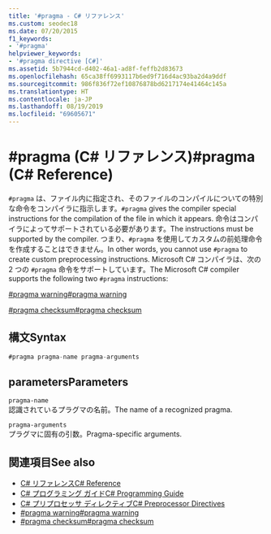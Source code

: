 ```yaml
---
title: '#pragma - C# リファレンス'
ms.custom: seodec18
ms.date: 07/20/2015
f1_keywords:
- '#pragma'
helpviewer_keywords:
- '#pragma directive [C#]'
ms.assetid: 5b7944cd-d402-46a1-ad8f-feffb2d83673
ms.openlocfilehash: 65ca38ff6993117b6ed9f716d4ac93ba2d4a9ddf
ms.sourcegitcommit: 986f836f72ef10876878bd6217174e41464c145a
ms.translationtype: HT
ms.contentlocale: ja-JP
ms.lasthandoff: 08/19/2019
ms.locfileid: "69605671"
---
```

# <a name="pragma-c-reference"></a><span data-ttu-id="3bc9b-102">#pragma (C# リファレンス)</span><span class="sxs-lookup"><span data-stu-id="3bc9b-102">#pragma (C# Reference)</span></span>
<span data-ttu-id="3bc9b-103">`#pragma` は、ファイル内に指定され、そのファイルのコンパイルについての特別な命令をコンパイラに指示します。</span><span class="sxs-lookup"><span data-stu-id="3bc9b-103">`#pragma` gives the compiler special instructions for the compilation of the file in which it appears.</span></span> <span data-ttu-id="3bc9b-104">命令はコンパイラによってサポートされている必要があります。</span><span class="sxs-lookup"><span data-stu-id="3bc9b-104">The instructions must be supported by the compiler.</span></span> <span data-ttu-id="3bc9b-105">つまり、`#pragma` を使用してカスタムの前処理命令を作成することはできません。</span><span class="sxs-lookup"><span data-stu-id="3bc9b-105">In other words, you cannot use `#pragma` to create custom preprocessing instructions.</span></span> <span data-ttu-id="3bc9b-106">Microsoft C# コンパイラは、次の 2 つの `#pragma` 命令をサポートしています。</span><span class="sxs-lookup"><span data-stu-id="3bc9b-106">The Microsoft C# compiler supports the following two `#pragma` instructions:</span></span>  
  
 [<span data-ttu-id="3bc9b-107">#pragma warning</span><span class="sxs-lookup"><span data-stu-id="3bc9b-107">#pragma warning</span></span>](./preprocessor-pragma-warning.md)  
  
 [<span data-ttu-id="3bc9b-108">#pragma checksum</span><span class="sxs-lookup"><span data-stu-id="3bc9b-108">#pragma checksum</span></span>](./preprocessor-pragma-checksum.md)  
  
## <a name="syntax"></a><span data-ttu-id="3bc9b-109">構文</span><span class="sxs-lookup"><span data-stu-id="3bc9b-109">Syntax</span></span>  
  
```csharp
#pragma pragma-name pragma-arguments  
```  
  
## <a name="parameters"></a><span data-ttu-id="3bc9b-110">parameters</span><span class="sxs-lookup"><span data-stu-id="3bc9b-110">Parameters</span></span>  
 `pragma-name`  
 <span data-ttu-id="3bc9b-111">認識されているプラグマの名前。</span><span class="sxs-lookup"><span data-stu-id="3bc9b-111">The name of a recognized pragma.</span></span>  
  
 `pragma-arguments`  
 <span data-ttu-id="3bc9b-112">プラグマに固有の引数。</span><span class="sxs-lookup"><span data-stu-id="3bc9b-112">Pragma-specific arguments.</span></span>  
  
## <a name="see-also"></a><span data-ttu-id="3bc9b-113">関連項目</span><span class="sxs-lookup"><span data-stu-id="3bc9b-113">See also</span></span>

- [<span data-ttu-id="3bc9b-114">C# リファレンス</span><span class="sxs-lookup"><span data-stu-id="3bc9b-114">C# Reference</span></span>](../index.md)
- [<span data-ttu-id="3bc9b-115">C# プログラミング ガイド</span><span class="sxs-lookup"><span data-stu-id="3bc9b-115">C# Programming Guide</span></span>](../../programming-guide/index.md)
- [<span data-ttu-id="3bc9b-116">C# プリプロセッサ ディレクティブ</span><span class="sxs-lookup"><span data-stu-id="3bc9b-116">C# Preprocessor Directives</span></span>](./index.md)
- [<span data-ttu-id="3bc9b-117">#pragma warning</span><span class="sxs-lookup"><span data-stu-id="3bc9b-117">#pragma warning</span></span>](./preprocessor-pragma-warning.md)
- [<span data-ttu-id="3bc9b-118">#pragma checksum</span><span class="sxs-lookup"><span data-stu-id="3bc9b-118">#pragma checksum</span></span>](./preprocessor-pragma-checksum.md)
